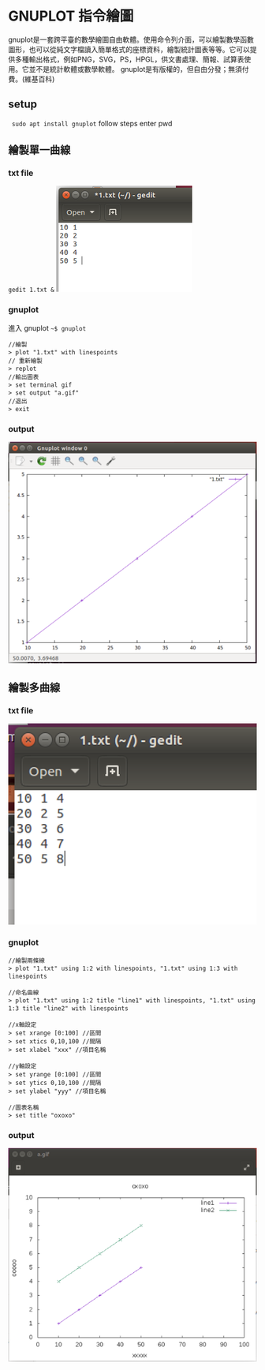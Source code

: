 # GNUPLOT 指令繪圖
gnuplot是一套跨平臺的數學繪圖自由軟體。使用命令列介面，可以繪製數學函數圖形，也可以從純文字檔讀入簡單格式的座標資料，繪製統計圖表等等。它可以提供多種輸出格式，例如PNG，SVG，PS，HPGL，供文書處理、簡報、試算表使用。它並不是統計軟體或數學軟體。 gnuplot是有版權的，但自由分發；無須付費。(維基百科)


## setup
` sudo apt install gnuplot`
follow steps enter pwd

## 繪製單一曲線

### txt file
`gedit 1.txt &`
![1.txt](img/1.png)

### gnuplot
進入 gnuplot `~$ gnuplot`
```
//繪製
> plot "1.txt" with linespoints
// 重新繪製
> replot
//輸出圖表
> set terminal gif
> set output "a.gif"
//退出
> exit
```

### output
![a.gif](img/2.png)

## 繪製多曲線

### txt file
![1.tet](img/3.png)

### gnuplot
```
//繪製兩條線
> plot "1.txt" using 1:2 with linespoints, "1.txt" using 1:3 with linespoints

//命名曲線
> plot "1.txt" using 1:2 title "line1" with linespoints, "1.txt" using 1:3 title "line2" with linespoints

//x軸設定
> set xrange [0:100] //區間
> set xtics 0,10,100 //間隔
> set xlabel "xxx" //項目名稱

//y軸設定
> set yrange [0:100] //區間
> set ytics 0,10,100 //間隔
> set ylabel "yyy" //項目名稱

//圖表名稱
> set title "oxoxo"
```

### output
![a.gif](img/4.png)
